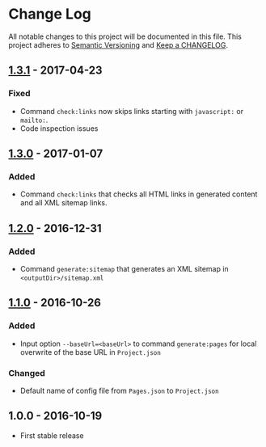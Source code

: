 # Change Log

All notable changes to this project will be documented in this file.
This project adheres to [Semantic Versioning](http://semver.org/) and [Keep a CHANGELOG](http://keepachangelog.com).

## [1.3.1] - 2017-04-23

### Fixed

- Command `check:links` now skips links starting with `javascript:` or `mailto:`.
- Code inspection issues

## [1.3.0] - 2017-01-07

### Added

- Command `check:links` that checks all HTML links in generated content and all XML sitemap links.

## [1.2.0] - 2016-12-31

### Added

- Command `generate:sitemap` that generates an XML sitemap in `<outputDir>/sitemap.xml`

## [1.1.0] - 2016-10-26

### Added

- Input option `--baseUrl=<baseUrl>` to command `generate:pages` for local overwrite of the base URL in `Project.json`

### Changed

- Default name of config file from `Pages.json` to `Project.json`
 
## 1.0.0 - 2016-10-19

- First stable release

[1.3.1]: https://github.com/icehawk/static-page-generator/compare/v1.3.0...v1.3.1
[1.3.0]: https://github.com/icehawk/static-page-generator/compare/v1.2.0...v1.3.0
[1.2.0]: https://github.com/icehawk/static-page-generator/compare/v1.1.0...v1.2.0
[1.1.0]: https://github.com/icehawk/static-page-generator/compare/v1.0.0...v1.1.0
